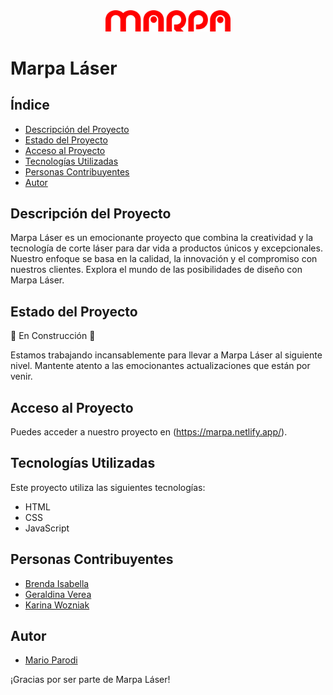 

<div style="text-align:center;">
    <img src="https://github.com/WebMarpa/Proyecto-codo/blob/main/img/logo%20marpa.svg" alt="Logo de Marpa Láser" width="200">
</div>

# Marpa Láser

## Índice

- [Descripción del Proyecto](#descripción-del-proyecto)
- [Estado del Proyecto](#estado-del-proyecto)
- [Acceso al Proyecto](#acceso-al-proyecto)
- [Tecnologías Utilizadas](#tecnologías-utilizadas)
- [Personas Contribuyentes](#personas-contribuyentes)
- [Autor](#autor)

## Descripción del Proyecto

Marpa Láser es un emocionante proyecto que combina la creatividad y la tecnología de corte láser para dar vida a productos únicos y excepcionales. Nuestro enfoque se basa en la calidad, la innovación y el compromiso con nuestros clientes. Explora el mundo de las posibilidades de diseño con Marpa Láser.

## Estado del Proyecto

🚧 En Construcción 🚧

Estamos trabajando incansablemente para llevar a Marpa Láser al siguiente nivel. Mantente atento a las emocionantes actualizaciones que están por venir.

## Acceso al Proyecto

Puedes acceder a nuestro proyecto en (https://marpa.netlify.app/).

## Tecnologías Utilizadas

Este proyecto utiliza las siguientes tecnologías:

- HTML
- CSS
- JavaScript

## Personas Contribuyentes

- [Brenda Isabella](https://github.com/Brenduisa)
- [Geraldina Verea](https://github.com/Geraldina22)
- [Karina Wozniak](https://github.com/kariwoz)

## Autor

- [Mario Parodi](https://github.com/WebMarpa)

¡Gracias por ser parte de Marpa Láser!



